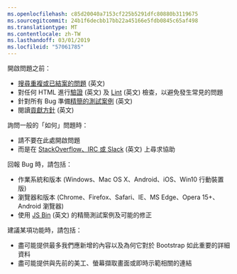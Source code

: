 ```yaml
---
ms.openlocfilehash: c85d20040a7153cf225b5291dfc80880b3119675
ms.sourcegitcommit: 24b1f6decbb17bb22a45166e5fdb0845c65af498
ms.translationtype: MT
ms.contentlocale: zh-TW
ms.lasthandoff: 03/01/2019
ms.locfileid: "57061785"
---
```

開啟問題之前：

- [搜尋重複或已結案的問題](https://github.com/twbs/bootstrap/issues?utf8=%E2%9C%93&q=is%3Aissue) \(英文\)
- 對任何 HTML 進行[驗證](http://validator.w3.org/nu/) \(英文\) 及 [Lint](https://github.com/twbs/bootlint#in-the-browser) \(英文\) 檢查，以避免發生常見的問題
- 針對所有 Bug 準備[精簡的測試案例](https://css-tricks.com/reduced-test-cases/) \(英文\)
- 閱讀[貢獻方針](https://github.com/twbs/bootstrap/blob/master/CONTRIBUTING.md) \(英文\)

詢問一般的「如何」問題時：

- 請不要在此處開啟問題
- 而是在 [StackOverflow、IRC 或 Slack](https://github.com/twbs/bootstrap/blob/master/README.md#community) \(英文\) 上尋求協助

回報 Bug 時，請包括：

- 作業系統和版本 (Windows、Mac OS X、Android、iOS、Win10 行動裝置版)
- 瀏覽器和版本 (Chrome、Firefox、Safari、IE、MS Edge、Opera 15+、Android 瀏覽器)
- 使用 [JS Bin](https://jsbin.com) \(英文\) 的精簡測試案例及可能的修正

建議某項功能時，請包括：

- 盡可能提供最多我們應新增的內容以及為何它對於 Bootstrap 如此重要的詳細資料
- 盡可能提供與先前的美工、螢幕擷取畫面或即時示範相關的連結
